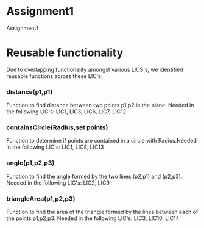 # Assignment1
Assignment1

# Reusable functionality
Due to overlapping functionality amongst various LICS's, we identified reusable functions across these LIC's:

### distance(p1,p1)
Function to find distance between two points p1,p2 in the plane. Needed in the following LIC's:
LIC1, LIC3, LIC6, LIC7, LIC12

### containsCircle(Radius,set points)
Function to determine if points are contained in a circle with Radius.Needed in the following LIC's:
LIC1, LIC8, LIC13

### angle(p1,p2,p3)
Function to find the angle formed by the two lines (p2,p1) and (p2,p3). Needed in the following LIC's:
LIC2, LIC9

### triangleArea(p1,p2,p3)
Function to find the area of the triangle formed by the lines between each of the points p1,p2,p3.
Needed in the following LIC's:
LIC3, LIC10, LIC14

